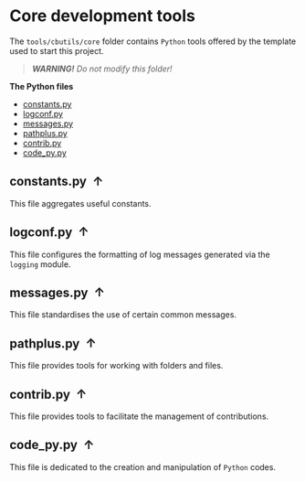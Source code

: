 <!----------------------------------------------------------------
  -- File created by the ''multimd'' project, version 1.0.0.    --
  --                                                            --
  -- ''multimd'', soon to be available on PyPI, is developed at --
  -- https://github.com/bc-tools/for-dev/tree/main/multimd      --
  ---------------------------------------------------------------->


Core development tools
======================

The `tools/cbutils/core` folder contains `Python` tools offered by the template used to start this project.

> ***WARNING!*** *Do not modify this folder!*

**The Python files**

<a id="MULTIMD-GO-BACK-TO-TOC"></a>
- [constants.py](#MULTIMD-TOC-ANCHOR-0)
- [logconf.py](#MULTIMD-TOC-ANCHOR-1)
- [messages.py](#MULTIMD-TOC-ANCHOR-2)
- [pathplus.py](#MULTIMD-TOC-ANCHOR-3)
- [contrib.py](#MULTIMD-TOC-ANCHOR-4)
- [code\_py.py](#MULTIMD-TOC-ANCHOR-5)

<a id="MULTIMD-TOC-ANCHOR-0"></a>
constants.py <a href="#MULTIMD-GO-BACK-TO-TOC" style="text-decoration: none;"><span style="margin-left: 0.25em; font-weight: bold; position: relative; top: -.5pt;">&#x2191;</span></a>
------------

This file aggregates useful constants.

<a id="MULTIMD-TOC-ANCHOR-1"></a>
logconf.py <a href="#MULTIMD-GO-BACK-TO-TOC" style="text-decoration: none;"><span style="margin-left: 0.25em; font-weight: bold; position: relative; top: -.5pt;">&#x2191;</span></a>
----------

This file configures the formatting of log messages generated via the `logging` module.

<a id="MULTIMD-TOC-ANCHOR-2"></a>
messages.py <a href="#MULTIMD-GO-BACK-TO-TOC" style="text-decoration: none;"><span style="margin-left: 0.25em; font-weight: bold; position: relative; top: -.5pt;">&#x2191;</span></a>
-----------

This file standardises the use of certain common messages.

<a id="MULTIMD-TOC-ANCHOR-3"></a>
pathplus.py <a href="#MULTIMD-GO-BACK-TO-TOC" style="text-decoration: none;"><span style="margin-left: 0.25em; font-weight: bold; position: relative; top: -.5pt;">&#x2191;</span></a>
-----------

This file provides tools for working with folders and files.

<a id="MULTIMD-TOC-ANCHOR-4"></a>
contrib.py <a href="#MULTIMD-GO-BACK-TO-TOC" style="text-decoration: none;"><span style="margin-left: 0.25em; font-weight: bold; position: relative; top: -.5pt;">&#x2191;</span></a>
----------

This file provides tools to facilitate the management of contributions.

<a id="MULTIMD-TOC-ANCHOR-5"></a>
code\_py.py <a href="#MULTIMD-GO-BACK-TO-TOC" style="text-decoration: none;"><span style="margin-left: 0.25em; font-weight: bold; position: relative; top: -.5pt;">&#x2191;</span></a>
-----------

This file is dedicated to the creation and manipulation of `Python` codes.
